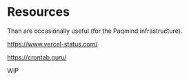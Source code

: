 # Resources

Than are occasionally useful (for the Paqmind infrastructure).

https://www.vercel-status.com/

https://crontab.guru/

WIP
